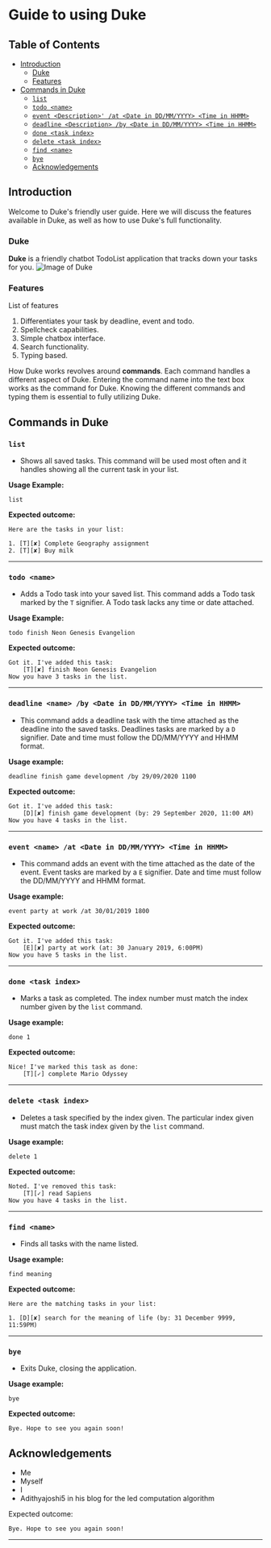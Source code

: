 # Guide to using Duke


## Table of Contents

 - [Introduction](#introduction)
    - [Duke](#duke)
    - [Features](#features)
- [Commands in Duke](#commands-in-duke)
    - [`list`](#list)
    - [`todo <name>` ](#todo-name)
    - [`event <Description>' /at <Date in DD/MM/YYYY> <Time in HHMM>` ](#event-description-at-date-in-ddmmyyyy-time-in-hhmm)
    - [`deadline <Description> /by <Date in DD/MM/YYYY> <Time in HHMM>`](#deadline-description-by-date-in-ddmmyyyy-time-in-hhmm)
    - [`done <task index>`](done-task-index)  
    - [`delete <task index>`](#delete-task-index)
    - [`find <name>`](#find-name)
    - [`bye` ](#bye)
  - [Acknowledgements](#acknowledgements)

## Introduction
Welcome to Duke's friendly user guide. Here we will discuss the features available in Duke, as well as how to use Duke's full functionality.

### Duke
 **Duke** is a friendly chatbot TodoList application that tracks down your tasks for you.
![Image of Duke](Ui.png)
 
### Features
List of features
 1. Differentiates your task by deadline, event and todo.
 2. Spellcheck capabilities.
 3. Simple chatbox interface.
 4. Search functionality.
 5. Typing based.

How Duke works revolves around **commands**. Each command handles a different aspect of Duke. Entering the command name into the text box works as the command for Duke. Knowing the different commands and typing them is essential to fully utilizing Duke.

## Commands in Duke

### `list`   
- Shows all saved tasks. This command will be used most often and it handles showing all the current task in your list.

**Usage Example:**

`list`

**Expected outcome:**

```
Here are the tasks in your list:

1. [T][✘] Complete Geography assignment
2. [T][✘] Buy milk
```

---

### `todo <name>` 
- Adds a Todo task into your saved list. This command adds a Todo task marked by the `T` signifier. A Todo task lacks any time or date attached.

**Usage Example:** 

`todo finish Neon Genesis Evangelion`

**Expected outcome:**

```
Got it. I've added this task:
    [T][✘] finish Neon Genesis Evangelion
Now you have 3 tasks in the list.
```
---

### `deadline <name> /by <Date in DD/MM/YYYY> <Time in HHMM>`

- This command adds a deadline task with the time attached as the  deadline into the saved tasks. Deadlines tasks are marked by a `D` signifier. Date and time must follow the DD/MM/YYYY and HHMM format.

**Usage example:** 

`deadline finish game development /by 29/09/2020 1100`

**Expected outcome:**

```
Got it. I've added this task:
    [D][✘] finish game development (by: 29 September 2020, 11:00 AM)
Now you have 4 tasks in the list.
```

---

### `event <name> /at <Date in DD/MM/YYYY> <Time in HHMM>` 
- This command adds an event with the time attached as the date of the event. Event tasks are marked by a `E` signifier. Date and time must follow the DD/MM/YYYY and HHMM format.

**Usage example:**

`event party at work /at 30/01/2019 1800`

**Expected outcome:**

```
Got it. I've added this task:
    [E][✘] party at work (at: 30 January 2019, 6:00PM)
Now you have 5 tasks in the list.
```
---

### `done <task index>` 
- Marks a task as completed. The index number must match the index number given by the `list` command.

**Usage example:** 

`done 1`

**Expected outcome:**

```
Nice! I've marked this task as done:
    [T][✓] complete Mario Odyssey
```

---

### `delete <task index>` 
- Deletes a task specified by the index given. The particular index given must match the task index given by the `list` command.

**Usage example:**

`delete 1`

**Expected outcome:**

```
Noted. I've removed this task:
    [T][✓] read Sapiens
Now you have 4 tasks in the list.
```
---

### `find <name>` 
- Finds all tasks with the name listed. 

**Usage example:**

`find meaning`

**Expected outcome:**

```
Here are the matching tasks in your list:

1. [D][✘] search for the meaning of life (by: 31 December 9999, 11:59PM)
```

---

### `bye` 
- Exits Duke, closing the application.

**Usage example:** 

`bye`

**Expected outcome:**
```
Bye. Hope to see you again soon!
```

## Acknowledgements
- Me
- Myself
- I
- Adithyajoshi5 in his blog for the led computation algorithm

Expected outcome:

```
Bye. Hope to see you again soon!
```
---
